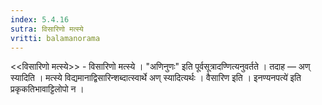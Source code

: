 ```yaml
---
index: 5.4.16
sutra: विसारिणो मत्स्ये
vritti: balamanorama
---
```


<<विसारिणो मत्स्ये>> - विसारिणो मत्स्ये । "अणिनुणः" इति पूर्वसूत्रादण्णित्यनुवर्तते । तदाह — अण् स्यादिति । मत्स्ये विद्यमानाद्विसारिन्शब्दात्स्वार्थे अण् स्यादित्यर्थः । वैसारिण इति । इनण्यनपत्ये॑ इति प्रकृकतिभावाट्टिलोपो न । 